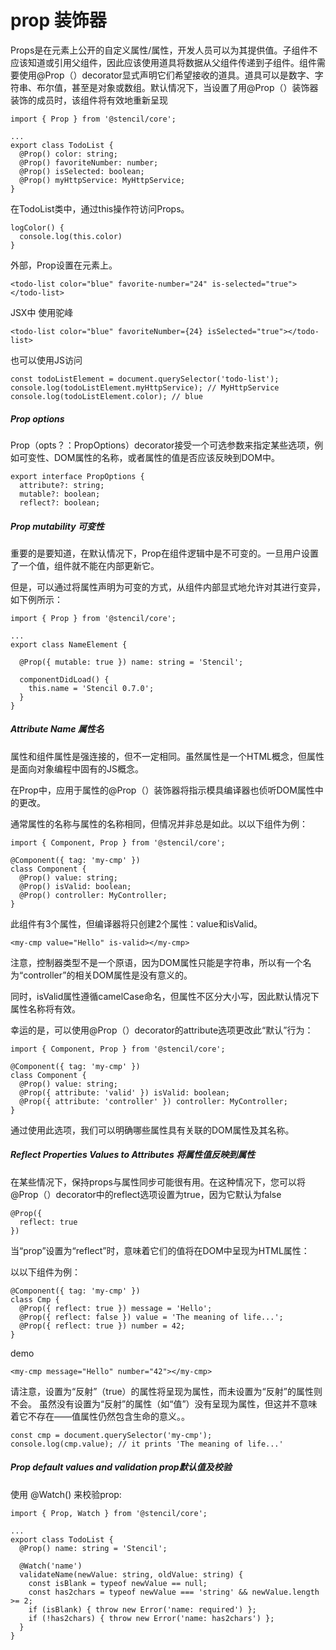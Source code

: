 # prop 装饰器
Props是在元素上公开的自定义属性/属性，开发人员可以为其提供值。子组件不应该知道或引用父组件，因此应该使用道具将数据从父组件传递到子组件。组件需要使用@Prop（）decorator显式声明它们希望接收的道具。道具可以是数字、字符串、布尔值，甚至是对象或数组。默认情况下，当设置了用@Prop（）装饰器装饰的成员时，该组件将有效地重新呈现
```
import { Prop } from '@stencil/core';

...
export class TodoList {
  @Prop() color: string;
  @Prop() favoriteNumber: number;
  @Prop() isSelected: boolean;
  @Prop() myHttpService: MyHttpService;
}
```
在TodoList类中，通过this操作符访问Props。
```
logColor() {
  console.log(this.color)
}
```
外部，Prop设置在元素上。
```
<todo-list color="blue" favorite-number="24" is-selected="true"></todo-list>
```
JSX中 使用驼峰
```
<todo-list color="blue" favoriteNumber={24} isSelected="true"></todo-list>
```
也可以使用JS访问
```
const todoListElement = document.querySelector('todo-list');
console.log(todoListElement.myHttpService); // MyHttpService
console.log(todoListElement.color); // blue
```
##### Prop options 
Prop（opts？：PropOptions）decorator接受一个可选参数来指定某些选项，例如可变性、DOM属性的名称，或者属性的值是否应该反映到DOM中。
```
export interface PropOptions {
  attribute?: string;
  mutable?: boolean;
  reflect?: boolean;
```
##### Prop mutability 可变性
 重要的是要知道，在默认情况下，Prop在组件逻辑中是不可变的。一旦用户设置了一个值，组件就不能在内部更新它。

但是，可以通过将属性声明为可变的方式，从组件内部显式地允许对其进行变异，如下例所示：
```
import { Prop } from '@stencil/core';

...
export class NameElement {

  @Prop({ mutable: true }) name: string = 'Stencil';

  componentDidLoad() {
    this.name = 'Stencil 0.7.0';
  }
}
```
##### Attribute Name 属性名
属性和组件属性是强连接的，但不一定相同。虽然属性是一个HTML概念，但属性是面向对象编程中固有的JS概念。

在Prop中，应用于属性的@Prop（）装饰器将指示模具编译器也侦听DOM属性中的更改。

通常属性的名称与属性的名称相同，但情况并非总是如此。以以下组件为例：
```
import { Component, Prop } from '@stencil/core';

@Component({ tag: 'my-cmp' })
class Component {
  @Prop() value: string;
  @Prop() isValid: boolean;
  @Prop() controller: MyController;
}
```
此组件有3个属性，但编译器将只创建2个属性：value和isValid。
```
<my-cmp value="Hello" is-valid></my-cmp>
```
注意，控制器类型不是一个原语，因为DOM属性只能是字符串，所以有一个名为“controller”的相关DOM属性是没有意义的。

同时，isValid属性遵循camelCase命名，但属性不区分大小写，因此默认情况下属性名称将有效。

幸运的是，可以使用@Prop（）decorator的attribute选项更改此“默认”行为：
```
import { Component, Prop } from '@stencil/core';

@Component({ tag: 'my-cmp' })
class Component {
  @Prop() value: string;
  @Prop({ attribute: 'valid' }) isValid: boolean;
  @Prop({ attribute: 'controller' }) controller: MyController;
}
```
通过使用此选项，我们可以明确哪些属性具有关联的DOM属性及其名称。
##### Reflect Properties Values to Attributes 将属性值反映到属性
在某些情况下，保持props与属性同步可能很有用。在这种情况下，您可以将@Prop（）decorator中的reflect选项设置为true，因为它默认为false
```
@Prop({
  reflect: true
})
```
当“prop”设置为“reflect”时，意味着它们的值将在DOM中呈现为HTML属性：

以以下组件为例：
```
@Component({ tag: 'my-cmp' })
class Cmp {
  @Prop({ reflect: true }) message = 'Hello';
  @Prop({ reflect: false }) value = 'The meaning of life...';
  @Prop({ reflect: true }) number = 42;
}
```
demo
```
<my-cmp message="Hello" number="42"></my-cmp>
```
请注意，设置为“反射”（true）的属性将呈现为属性，而未设置为“反射”的属性则不会。
虽然没有设置为“反射”的属性（如“值”）没有呈现为属性，但这并不意味着它不存在——值属性仍然包含生命的意义。。
```
const cmp = document.querySelector('my-cmp');
console.log(cmp.value); // it prints 'The meaning of life...'
```
##### Prop default values and validation  prop默认值及校验
使用 @Watch() 来校验prop:
```
import { Prop, Watch } from '@stencil/core';

...
export class TodoList {
  @Prop() name: string = 'Stencil';

  @Watch('name')
  validateName(newValue: string, oldValue: string) {
    const isBlank = typeof newValue == null;
    const has2chars = typeof newValue === 'string' && newValue.length >= 2;
    if (isBlank) { throw new Error('name: required') };
    if (!has2chars) { throw new Error('name: has2chars') };
  }
}
```
